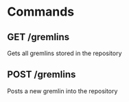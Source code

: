 # Commands
## GET /gremlins
Gets all gremlins stored in the repository
## POST /gremlins
Posts a new gremlin into the repository